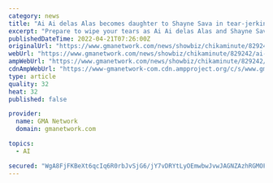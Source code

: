 ```yaml
---
category: news
title: "Ai Ai delas Alas becomes daughter to Shayne Sava in tear-jerking ‘Raising Mamay’"
excerpt: "Prepare to wipe your tears as Ai Ai delas Alas and Shayne Sava switch roles in the upcoming GMA-7 series “Raising Mamay.” The new drama circles on the lives of Letty (Ai Ai), who suffers from brain regression,"
publishedDateTime: 2022-04-21T07:26:00Z
originalUrl: "https://www.gmanetwork.com/news/showbiz/chikaminute/829242/ai-ai-delas-alas-becomes-daughter-to-shayne-sava-in-tear-jerking-raising-mamay/story/"
webUrl: "https://www.gmanetwork.com/news/showbiz/chikaminute/829242/ai-ai-delas-alas-becomes-daughter-to-shayne-sava-in-tear-jerking-raising-mamay/story/"
ampWebUrl: "https://www.gmanetwork.com/news/showbiz/chikaminute/829242/ai-ai-delas-alas-becomes-daughter-to-shayne-sava-in-tear-jerking-raising-mamay/story/?amp"
cdnAmpWebUrl: "https://www-gmanetwork-com.cdn.ampproject.org/c/s/www.gmanetwork.com/news/showbiz/chikaminute/829242/ai-ai-delas-alas-becomes-daughter-to-shayne-sava-in-tear-jerking-raising-mamay/story/?amp"
type: article
quality: 32
heat: 32
published: false

provider:
  name: GMA Network
  domain: gmanetwork.com

topics:
  - AI

secured: "WgA8FjFKBeXt6qcIq6R0rbJvSjG6/jY7vDRYtLyOEmwbwJvwJAGNZAzhRGMOFZxZ/XPfgMakrcmRiQ6BZMRz6GIwB+N3af+xE7Jx6J7cPPZLa74+Ux2J6XbCpUE/41+639+r9TLqaRuV6XcYsVMOUe5dRQbhVYfafzmjGbX7dKuFVstsukhL+22JHD0Rp6VbWNvjFoYCfTpvekW0iSKCqStV4cnr/Sl8sy4GrpwB812PxPa+M942IN8BHl0UnNo18cUAiVSvu1QqlpkSMWnTUK2OwQSCuZjhW76Wd7R4LCc2zjdxghwkyqfM82FS2O9iuAMORlT48x1Qz34vAUaDBnz3GwR7PiWsub1g2CRCb7A=;9tyM/fi46OTUBAzVr31wfQ=="
---
```


